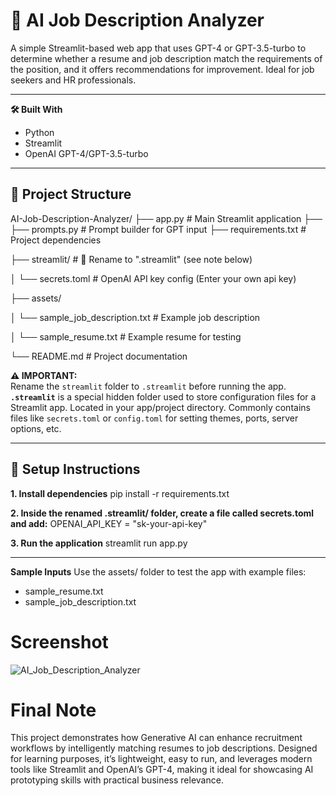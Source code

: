 # 🧠 AI Job Description Analyzer
A simple Streamlit-based web app that uses GPT-4 or GPT-3.5-turbo to determine whether a resume and job description match the requirements of the position, and it offers recommendations for improvement. Ideal for job seekers and HR professionals.

---

**🛠️ Built With**
- Python
- Streamlit
- OpenAI GPT-4/GPT-3.5-turbo

---

## 📁 Project Structure
AI-Job-Description-Analyzer/
├── app.py # Main Streamlit application
├──
├── prompts.py # Prompt builder for GPT input
├── requirements.txt # Project dependencies

├── streamlit/ # 🔁 Rename to ".streamlit" (see note below)

│ └── secrets.toml # OpenAI API key config (Enter your own api key)

├── assets/

│ └── sample_job_description.txt # Example job description

│ └── sample_resume.txt # Example resume for testing

└── README.md # Project documentation

**⚠️ IMPORTANT:**  
Rename the `streamlit` folder to `.streamlit` before running the app.  
**`.streamlit`** is a special hidden folder used to store configuration files for a Streamlit app. Located in your app/project directory. Commonly contains files like `secrets.toml` or `config.toml` for setting themes, ports, server options, etc.

---

## 🚀 Setup Instructions
**1. Install dependencies**
     pip install -r requirements.txt

**2. Inside the renamed .streamlit/ folder, create a file called secrets.toml and add:**
     OPENAI_API_KEY = "sk-your-api-key"
      
**3. Run the application**
     streamlit run app.py

---

**Sample Inputs**
Use the assets/ folder to test the app with example files:
- sample_resume.txt
- sample_job_description.txt


# Screenshot
![AI_Job_Description_Analyzer](https://github.com/user-attachments/assets/06c671b1-a86b-4ed7-887d-51def36c2280)

# Final Note
This project demonstrates how Generative AI can enhance recruitment workflows by intelligently matching resumes to job descriptions. Designed for learning purposes, it’s lightweight, easy to run, and leverages modern tools like Streamlit and OpenAI’s GPT-4, making it ideal for showcasing AI prototyping skills with practical business relevance.
